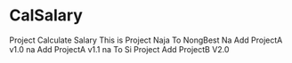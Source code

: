 # CalSalary
Project Calculate Salary
This is Project Naja
To NongBest Na
	Add ProjectA v1.0 na
	Add ProjectA v1.1 na
To Si Project
	Add ProjectB V2.0